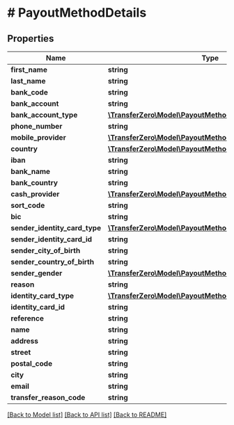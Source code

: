 # # PayoutMethodDetails

## Properties

Name | Type | Description | Notes
------------ | ------------- | ------------- | -------------
**first_name** | **string** |  | 
**last_name** | **string** |  | 
**bank_code** | **string** |  | 
**bank_account** | **string** |  | 
**bank_account_type** | [**\TransferZero\Model\PayoutMethodBankAccountTypeEnum**](PayoutMethodBankAccountTypeEnum.md) |  | [optional] 
**phone_number** | **string** |  | 
**mobile_provider** | [**\TransferZero\Model\PayoutMethodMobileProviderEnum**](PayoutMethodMobileProviderEnum.md) |  | 
**country** | [**\TransferZero\Model\PayoutMethodCountryEnum**](PayoutMethodCountryEnum.md) |  | [optional] 
**iban** | **string** |  | 
**bank_name** | **string** |  | 
**bank_country** | **string** |  | 
**cash_provider** | [**\TransferZero\Model\PayoutMethodCashProviderEnum**](PayoutMethodCashProviderEnum.md) |  | [optional] 
**sort_code** | **string** |  | [optional] 
**bic** | **string** |  | [optional] 
**sender_identity_card_type** | [**\TransferZero\Model\PayoutMethodIdentityCardTypeEnum**](PayoutMethodIdentityCardTypeEnum.md) |  | 
**sender_identity_card_id** | **string** |  | 
**sender_city_of_birth** | **string** |  | 
**sender_country_of_birth** | **string** |  | 
**sender_gender** | [**\TransferZero\Model\PayoutMethodGenderEnum**](PayoutMethodGenderEnum.md) |  | 
**reason** | **string** |  | [optional] 
**identity_card_type** | [**\TransferZero\Model\PayoutMethodIdentityCardTypeEnum**](PayoutMethodIdentityCardTypeEnum.md) |  | [optional] 
**identity_card_id** | **string** |  | [optional] 
**reference** | **string** |  | [optional] 
**name** | **string** |  | 
**address** | **string** |  | 
**street** | **string** |  | 
**postal_code** | **string** |  | 
**city** | **string** |  | 
**email** | **string** |  | [optional] 
**transfer_reason_code** | **string** |  | [optional] 

[[Back to Model list]](../../README.md#documentation-for-models) [[Back to API list]](../../README.md#documentation-for-api-endpoints) [[Back to README]](../../README.md)


